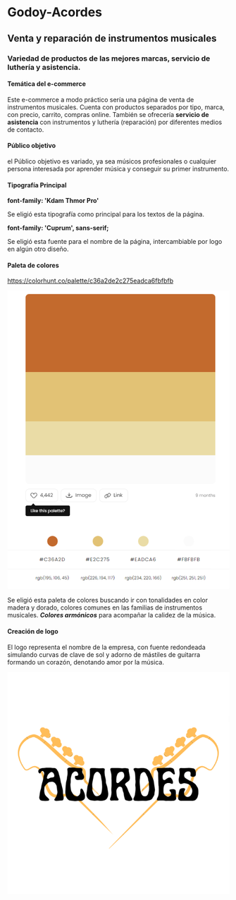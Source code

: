 # Godoy-Acordes
## Venta y reparación de instrumentos musicales
### Variedad de productos de las mejores marcas, servicio de luthería y asistencia. 


#### Temática del e-commerce
Este e-commerce a modo práctico sería una página de venta de instrumentos musicales. 
Cuenta con productos separados por tipo, marca, con precio, carrito, compras online.
También se ofrecería **servicio de asistencia**  con instrumentos y luthería (reparación) por diferentes medios de contacto.

#### Público objetivo
el Público objetivo es variado, ya sea músicos profesionales o cualquier persona interesada por aprender música y conseguir su primer instrumento. 

#### Tipografía Principal

**font-family: 'Kdam Thmor Pro'**

Se eligió esta tipografía como principal para los textos de la página.

**font-family: 'Cuprum', sans-serif;**

Se eligió esta fuente para el nombre de la página, intercambiable por logo en algún otro diseño. 

#### Paleta de colores

https://colorhunt.co/palette/c36a2de2c275eadca6fbfbfb

![ScreenShot](assets/images/color-palette.png)

Se eligió esta paleta de colores buscando ir con tonalidades en color madera y dorado, colores comunes en las familias de instrumentos musicales.  ***Colores armónicos*** para acompañar la calidez de la música. 

#### Creación de logo

El logo representa el nombre de la empresa, con fuente redondeada simulando curvas de clave de sol y adorno de mástiles de guitarra formando un corazón, denotando amor por la música. 

![ScreenShot](assets/images/logo.png)
